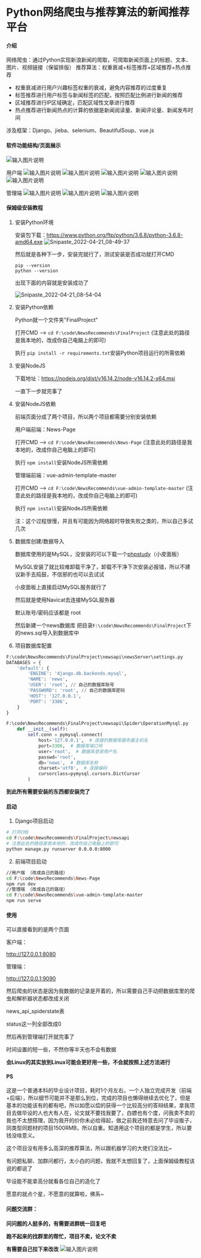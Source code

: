# Python网络爬虫与推荐算法的新闻推荐平台

#### 介绍
网络爬虫：通过Python实现新浪新闻的爬取，可爬取新闻页面上的标题、文本、图片、视频链接（保留排版）
推荐算法：权重衰减+标签推荐+区域推荐+热点推荐


- 权重衰减进行用户兴趣标签权重的衰减，避免内容推荐的过度重复
- 标签推荐进行用户标签与新闻标签的匹配，按照匹配比例进行新闻的推荐
- 区域推荐进行IP区域确定，匹配区域性文章进行推荐
- 热点推荐进行新闻热点的计算的依据是新闻阅读量、新闻评论量、新闻发布时间



涉及框架：Django、jieba、selenium、BeautifulSoup、vue.js

#### 软件功能结构/页面展示
![输入图片说明](https://images.gitee.com/uploads/images/2021/0521/115103_525fc802_5294263.png "功能结构图.png")

用户端
![![输入图片说明](https://images.gitee.com/uploads/images/2021/0522/093008_a4c54509_5294263.png "3.png")](https://images.gitee.com/uploads/images/2021/0522/092955_1dc4513b_5294263.png "2.png")
![输入图片说明](https://images.gitee.com/uploads/images/2021/0522/093027_24d2e7c3_5294263.png "5.png")
![输入图片说明](https://images.gitee.com/uploads/images/2021/0522/093042_c6e24eb2_5294263.png "7.png")
![输入图片说明](https://images.gitee.com/uploads/images/2021/0522/093054_fdab818a_5294263.png "Snipaste_2021-05-16_15-06-00.png")
![输入图片说明](https://images.gitee.com/uploads/images/2021/0522/093138_c168ffdb_5294263.png "Snipaste_2021-05-16_15-06-58.png")

管理端
![输入图片说明](https://images.gitee.com/uploads/images/2021/0522/093157_d790df42_5294263.png "Snipaste_2021-05-16_15-07-21.png")
![输入图片说明](https://images.gitee.com/uploads/images/2021/0522/093233_2d55078f_5294263.png "Snipaste_2021-05-16_15-07-35.png")
![输入图片说明](https://images.gitee.com/uploads/images/2021/0522/093242_17a7d49a_5294263.png "Snipaste_2021-05-16_15-07-47.png")

#### 保姆级安装教程
1. 安装Python环境

   安装包下载：https://www.python.org/ftp/python/3.6.8/python-3.6.8-amd64.exe
   ![Snipaste_2022-04-21_08-49-37](image/Snipaste_2022-04-21_08-49-37.png)

   然后就是各种下一步，安装完就行了，测试安装是否成功就打开CMD

   ```
   pip --version
   python --version
   ```

   出现下面的内容就是安装成功了

   ![Snipaste_2022-04-21_08-54-04](image/Snipaste_2022-04-21_08-54-04.png)

1. 安装Python依赖

   Python就一个文件夹"FinalProject"

   打开CMD -->  `cd F:\code\NewsRecommends\FinalProject` (注意此处的路径是我本地的，改成你自己电脑上的即可)

   执行 `pip install -r requirements.txt`安装Python项目运行的所需依赖

3. 安装NodeJS

   下载地址：https://nodejs.org/dist/v16.14.2/node-v16.14.2-x64.msi

   一直下一步就完事了

4. 安装NodeJS依赖

   前端页面分成了两个项目，所以两个项目都需要分别安装依赖

   用户端前端：News-Page

   打开CMD -->  `cd F:\code\NewsRecommends\News-Page` (注意此处的路径是我本地的，改成你自己电脑上的即可)

   执行 `npm install`安装NodeJS所需依赖

   

   管理端前端：vue-admin-template-master

   打开CMD -->  `cd F:\code\NewsRecommends\vue-admin-template-master` (注意此处的路径是我本地的，改成你自己电脑上的即可)

   执行 `npm install`安装NodeJS所需依赖

   

   注：这个过程很慢，并且有可能因为网络超时导致失败之类的，所以自己多试几次

   

5. 数据库创建/数据导入

   数据库使用的是MySQL，没安装的可以下载一个[phpstudy](https://public.xp.cn/upgrades/phpStudy_64.zip)（小皮面板）

   MySQL安装了就比较难卸载干净了，卸载不干净下次安装必报错，所以不建议新手去捣鼓，不信邪的也可以去试试

   小皮面板上直接启动MySQL服务就行了

   然后就是使用Navicat去连接MySQL服务器

   默认账号/密码应该都是 root

   然后新建一个news数据库 把目录`F:\code\NewsRecommends\FinalProject`下的news.sql导入到数据库中

6. 项目数据库配置

```python
F:\code\NewsRecommends\FinalProject\newsapi\newsServer\settings.py
DATABASES = {
    'default': {
        'ENGINE': 'django.db.backends.mysql',
        'NAME': 'news',
        'USER': 'root', // 自己的数据库账号
        'PASSWORD': 'root', // 自己的数据库密码
        'HOST': '127.0.0.1',
        'PORT': '3306',
    }
}

F:\code\NewsRecommends\FinalProject\newsapi\Spider\OperationMysql.py
    def __init__(self):
        self.conn = pymysql.connect(
            host='127.0.0.1',  # 连接的数据库服务器主机名
            port=3306,  # 数据库端口号
            user='root',  # 数据库登录用户名
            passwd='root',
            db='news',  # 数据库名称
            charset='utf8',  # 连接编码
            cursorclass=pymysql.cursors.DictCursor
        )
```

**到此所有需要安装的东西都安装完了**

#### 启动

1.  Django项目启动

```bash
# 打开CMD
cd F:\code\NewsRecommends\FinalProject\newsapi
# 注意此处的路径是我本地的，改成你自己电脑上的即可
python manage.py runserver 0.0.0.0:8000
```

2.  前端项目启动


```bash
//用户端 （改成自己的路径）
cd F:\code\NewsRecommends\News-Page
npm run dev 
//管理端 （改成自己的路径）
cd F:\code\NewsRecommends\vue-admin-template-master
npm run serve
```

#### 使用

可以直接看到的是两个页面

客户端：

http://127.0.0.1:8080

管理端：

http://127.0.0.1:9090

然后爬虫的状态是因为我数据的记录是开着的，所以需要自己手动把数据库里的爬虫和解析器状态都改成关闭

news_api_spiderstate表

status这一列全部改成0

然后再到管理端打开就完事了

时间设置的短一些，不然你等半天也不会有数据

**会Linux的其实放到Linux可能会更好用一些，不会就按照上述方法进行**



#### PS

这是一个普通本科的毕业设计项目，耗时1个月左右，一个人独立完成开发（前端+后端），所以细节可能并不是那么到位，完成的项目也懒得继续去优化了，但是基本的功能该有的都有吧，所以如愿以偿的获得一个比较高分的答辩结果，拿我项目去做毕设的人也大有人在，论文就不要找我要了，白嫖也有个度，问我卖不卖的我也不太想搭理，因为我开的价你未必给得起，做之前我还特意去问了毕设贩子，同类型同题材的项目1500RMB，所以自重。知道用这个项目的都是学生，所以要钱没啥意义。

这个项目没有用多么高深的推荐算法，所以跟机器学习的大佬们没法比~

有问题私聊、加群问都行，太小白的问题，我就不太想回复了，上面保姆级教程该说的都说了

毕设能不能拿高分就看各位自己的造化了

愿意的就点个星，不愿意的就算啦，佛系~



#### 问题交流群：

**问问题的人挺多的，有需要进群统一回复吧**

**跑不起来的找群里的帮忙，项目不卖，论文不卖**

**有需要自己拉下来改改**
![输入图片说明](image/e5d6aea9860bb22366283d26fb2eaff.jpg)